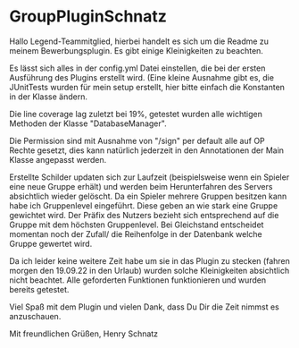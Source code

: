 # GroupPluginSchnatz


Hallo Legend-Teammitglied,
hierbei handelt es sich um die Readme zu meinem Bewerbungsplugin.
Es gibt einige Kleinigkeiten zu beachten.

Es lässt sich alles in der config.yml Datei einstellen, die bei der ersten Ausführung des Plugins erstellt wird.
(Eine kleine Ausnahme gibt es, die JUnitTests wurden für mein setup erstellt, hier bitte einfach die Konstanten in der Klasse ändern.

Die line coverage lag zuletzt bei 19%, getestet wurden alle wichtigen Methoden der Klasse "DatabaseManager".



Die Permission sind mit Ausnahme von "/sign" per default alle auf OP Rechte gesetzt, dies kann natürlich jederzeit in den Annotationen der Main Klasse angepasst werden.

Erstellte Schilder updaten sich zur Laufzeit (beispielsweise wenn ein Spieler eine neue Gruppe erhält) und werden beim Herunterfahren des Servers absichtlich wieder gelöscht.
Da ein Spieler mehrere Gruppen besitzen kann habe ich Gruppenlevel eingeführt. Diese geben an wie stark eine Gruppe gewichtet wird.
Der Präfix des Nutzers bezieht sich entsprechend auf die Gruppe mit dem höchsten Gruppenlevel.
Bei Gleichstand entscheidet momentan noch der Zufall/ die Reihenfolge in der Datenbank welche Gruppe gewertet wird.

Da ich leider keine weitere Zeit habe um sie in das Plugin zu stecken (fahren morgen den 19.09.22 in den Urlaub) wurden solche Kleinigkeiten absichtlich nicht beachtet.
Alle geforderten Funktionen funktionieren und wurden bereits getestet.

Viel Spaß mit dem Plugin und vielen Dank, dass Du Dir die Zeit nimmst es anzuschauen.

Mit freundlichen Grüßen,
Henry Schnatz
